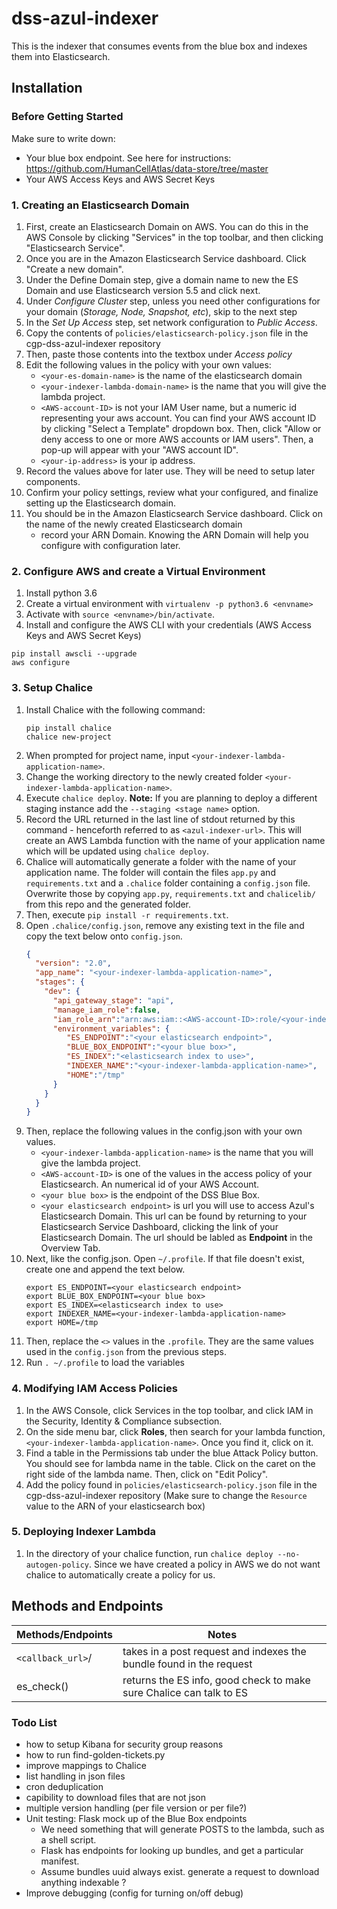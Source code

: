 # dss-azul-indexer

This is the indexer that consumes events from the blue box and indexes them into Elasticsearch.

## Installation

### Before Getting Started

Make sure to write down: 
- Your blue box endpoint. See here for instructions: https://github.com/HumanCellAtlas/data-store/tree/master
- Your AWS Access Keys and AWS Secret Keys

### 1. Creating an Elasticsearch Domain
 
1. First, create an Elasticsearch Domain on AWS. You can do this in the AWS Console by clicking "Services" in the top toolbar, 
and then clicking "Elasticsearch Service".
2. Once you are in the Amazon Elasticsearch Service dashboard. Click "Create a new domain".
3. Under the Define Domain step, give a domain name to new the ES Domain
and use Elasticsearch version 5.5 and click next.
4. Under *Configure Cluster* step, unless you need other configurations for your domain (*Storage, Node, Snapshot, etc*), skip to the next step
5. In the *Set Up Access* step, set network configuration to *Public Access*.
6. Copy the contents of `policies/elasticsearch-policy.json` file in the cgp-dss-azul-indexer repository
7. Then, paste those contents into the textbox under *Access policy* 
8. Edit the following values in the policy with your own values:
    - `<your-es-domain-name>` is the name of the elasticsearch domain
    - `<your-indexer-lambda-domain-name>` is the name that you will give the lambda project.
    - `<AWS-account-ID>` is not your IAM User name, but a numeric id representing your aws account. You can find your AWS account ID by clicking "Select a Template" dropdown box. 
    Then, click "Allow or deny access to one or more AWS accounts or IAM users". Then, a pop-up will appear with your "AWS account ID".
    - `<your-ip-address>` is your ip address.
9. Record the values above for later use. They will be need to setup later components.
10. Confirm your policy settings, review what your configured, and finalize setting up the Elasticsearch domain. 
11. You should be in the Amazon Elasticsearch Service dashboard. Click on the name of the newly created Elasticsearch domain
    - record your ARN Domain. Knowing the ARN Domain will help you configure with configuration later.

### 2. Configure AWS and create a Virtual Environment

1. Install python 3.6
2. Create a virtual environment with `virtualenv -p python3.6 <envname>` 
3. Activate with `source <envname>/bin/activate`.
4. Install and configure the AWS CLI with your credentials (AWS Access Keys and AWS Secret Keys)

```
pip install awscli --upgrade
aws configure
```

### 3. Setup Chalice

1. Install Chalice with the following command:
    ```
    pip install chalice
    chalice new-project
    ```
2. When prompted for project name, input `<your-indexer-lambda-application-name>`.
3. Change the working directory to the newly created folder `<your-indexer-lambda-application-name>`.
4. Execute `chalice deploy`. **Note:** If you are planning to deploy a different staging instance add the `--staging <stage name>` option.
5. Record the URL returned in the last line of stdout returned by this command - henceforth referred to as `<azul-indexer-url>`.
This will create an AWS Lambda function with the name of your application name which will be updated using `chalice deploy`.
6. Chalice will automatically generate a folder with the name of your application name. The folder will contain the files `app.py` and `requirements.txt`
and a `.chalice` folder containing a `config.json` file. Overwrite those by copying `app.py`, `requirements.txt` and `chalicelib/` from this repo and the generated folder.
7. Then, execute `pip install -r requirements.txt`.
8. Open `.chalice/config.json`, remove any existing text in the file and copy the text below onto `config.json`.
    ```json
    {
      "version": "2.0",
      "app_name": "<your-indexer-lambda-application-name>",
      "stages": {
        "dev": {
          "api_gateway_stage": "api",
          "manage_iam_role":false,
          "iam_role_arn":"arn:aws:iam::<AWS-account-ID>:role/<your-indexer-lambda-application-name>-dev",
          "environment_variables": {
             "ES_ENDPOINT":"<your elasticsearch endpoint>",
             "BLUE_BOX_ENDPOINT":"<your blue box>",
             "ES_INDEX":"<elasticsearch index to use>",
             "INDEXER_NAME":"<your-indexer-lambda-application-name>",
             "HOME":"/tmp"
          }
        }
      }
    }
    ```
9. Then, replace the following values in the config.json with your own values. 
    - `<your-indexer-lambda-application-name>` is the name that you will give the lambda project.
    - `<AWS-account-ID>` is one of the values in the access policy of your Elasticsearch. An numerical id of your AWS Account. 
    - `<your blue box>` is the endpoint of the DSS Blue Box.
    - `<your elasticsearch endpoint>` is url you will use to access Azul's Elasticsearch Domain. This url can be found by returning to your Elasticsearch Service Dashboard,
    clicking the link of your Elasticsearch Domain. The url should be labled as **Endpoint** in the Overview Tab.
10. Next, like the config.json. Open `~/.profile`. If that file doesn't exist, create one and append the text below. 
    ```
    export ES_ENDPOINT=<your elasticsearch endpoint>
    export BLUE_BOX_ENDPOINT=<your blue box>
    export ES_INDEX=<elasticsearch index to use>
    export INDEXER_NAME=<your-indexer-lambda-application-name>
    export HOME=/tmp
    ```
11. Then, replace the `<>` values in the `.profile`. They are the same values used in the `config.json` from the previous steps.
11. Run `. ~/.profile` to load the variables

### 4. Modifying IAM Access Policies

1. In the AWS Console, click Services in the top toolbar, and click IAM in the Security, Identity & Compliance subsection.
2. On the side menu bar, click **Roles**, then search for your lambda function, `<your-indexer-lambda-application-name>`. Once you find it, click on it.
3. Find a table in the Permissions tab under the blue Attack Policy button. You should see for lambda name in the table. Click on the caret on the right side of the lambda name. Then, click on "Edit Policy".
4. Add the policy found in `policies/elasticsearch-policy.json` file in the cgp-dss-azul-indexer repository (Make sure to change the `Resource` value to the ARN of your elasticsearch box)

### 5. Deploying Indexer Lambda

1. In the directory of your chalice function, run `chalice deploy --no-autogen-policy`. Since we have created a policy in AWS we do not want chalice to automatically create a policy for us.

## Methods and Endpoints

|  Methods/Endpoints | Notes |
| ------------- | ------------- |
| `<callback_url>`/  | takes in a post request and indexes the bundle found in the request   |
| es_check() |  returns the ES info, good check to make sure Chalice can talk to ES  |


### Todo List

* how to setup Kibana for security group reasons
* how to run find-golden-tickets.py
* improve mappings to Chalice
* list handling in json files
* cron deduplication
* capibility to download files that are not json
* multiple version handling (per file version or per file?)
* Unit testing: Flask mock up of the Blue Box endpoints
    * We need something that will generate POSTS to the lambda, such as a shell script.
    * Flask has endpoints for looking up bundles, and get a particular manifest.
    * Assume  bundles uuid always exist. generate a request to download anything indexable ? 
* Improve debugging (config for turning on/off debug)
